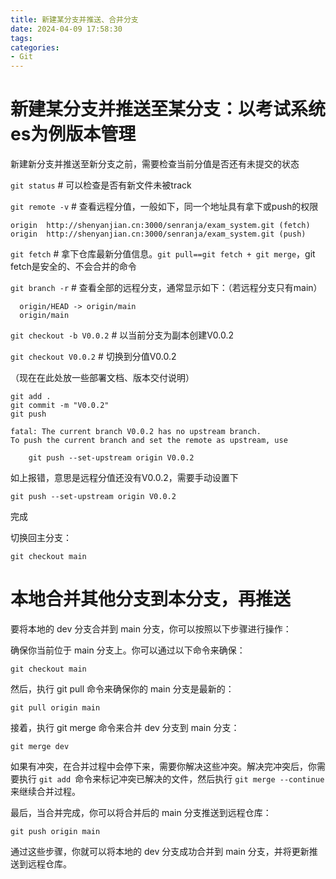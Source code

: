 ```yaml
---
title: 新建某分支并推送、合并分支
date: 2024-04-09 17:58:30
tags:
categories:
- Git
---
```


# 新建某分支并推送至某分支：以考试系统es为例版本管理

新建新分支并推送至新分支之前，需要检查当前分值是否还有未提交的状态

`git status` # 可以检查是否有新文件未被track

`git remote -v` # 查看远程分值，一般如下，同一个地址具有拿下或push的权限

```
origin  http://shenyanjian.cn:3000/senranja/exam_system.git (fetch)
origin  http://shenyanjian.cn:3000/senranja/exam_system.git (push)
```

`git fetch` # 拿下仓库最新分值信息。`git pull==git fetch + git merge`，git fetch是安全的、不会合并的命令

`git branch -r` # 查看全部的远程分支，通常显示如下：（若远程分支只有main）

```
  origin/HEAD -> origin/main
  origin/main
```

`git checkout -b V0.0.2` # 以当前分支为副本创建V0.0.2

`git checkout V0.0.2` # 切换到分值V0.0.2

（现在在此处放一些部署文档、版本交付说明）

```shell
git add .
git commit -m "V0.0.2"
git push
```

```
fatal: The current branch V0.0.2 has no upstream branch.
To push the current branch and set the remote as upstream, use

    git push --set-upstream origin V0.0.2
```
如上报错，意思是远程分值还没有V0.0.2，需要手动设置下

    git push --set-upstream origin V0.0.2

完成

切换回主分支：

    git checkout main

# 本地合并其他分支到本分支，再推送

要将本地的 dev 分支合并到 main 分支，你可以按照以下步骤进行操作：

确保你当前位于 main 分支上。你可以通过以下命令来确保：

    git checkout main

然后，执行 git pull 命令来确保你的 main 分支是最新的：

    git pull origin main

接着，执行 git merge 命令来合并 dev 分支到 main 分支：

    git merge dev

如果有冲突，在合并过程中会停下来，需要你解决这些冲突。解决完冲突后，你需要执行 `git add `命令来标记冲突已解决的文件，然后执行 `git merge --continue` 来继续合并过程。

最后，当合并完成，你可以将合并后的 main 分支推送到远程仓库：

    git push origin main

通过这些步骤，你就可以将本地的 dev 分支成功合并到 main 分支，并将更新推送到远程仓库。



